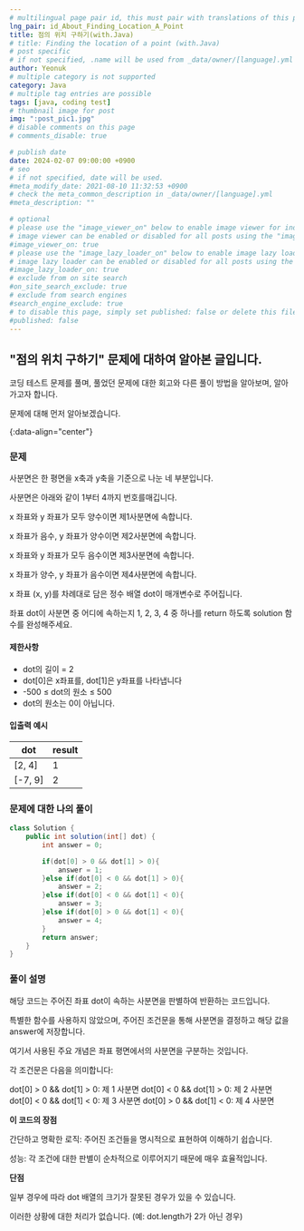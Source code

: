 ```yaml
---
# multilingual page pair id, this must pair with translations of this page. (This name must be unique)
lng_pair: id_About_Finding_Location_A_Point
title: 점의 위치 구하기(with.Java)
# title: Finding the location of a point (with.Java)
# post specific
# if not specified, .name will be used from _data/owner/[language].yml
author: Yeonuk
# multiple category is not supported
category: Java
# multiple tag entries are possible
tags: [java, coding test]
# thumbnail image for post
img: ":post_pic1.jpg"
# disable comments on this page
# comments_disable: true

# publish date
date: 2024-02-07 09:00:00 +0900
# seo
# if not specified, date will be used.
#meta_modify_date: 2021-08-10 11:32:53 +0900
# check the meta_common_description in _data/owner/[language].yml
#meta_description: ""

# optional
# please use the "image_viewer_on" below to enable image viewer for individual pages or posts (_posts/ or [language]/_posts folders).
# image viewer can be enabled or disabled for all posts using the "image_viewer_posts: true" setting in _data/conf/main.yml.
#image_viewer_on: true
# please use the "image_lazy_loader_on" below to enable image lazy loader for individual pages or posts (_posts/ or [language]/_posts folders).
# image lazy loader can be enabled or disabled for all posts using the "image_lazy_loader_posts: true" setting in _data/conf/main.yml.
#image_lazy_loader_on: true
# exclude from on site search
#on_site_search_exclude: true
# exclude from search engines
#search_engine_exclude: true
# to disable this page, simply set published: false or delete this file
#published: false
---
```


<!-- outline-start -->

## "점의 위치 구하기" 문제에 대하여 알아본 글입니다.

코딩 테스트 문제를 풀며, 풀었던 문제에 대한 회고와 다른 풀이 방법을 알아보며, 알아가고자 합니다.

문제에 대해 먼저 알아보겠습니다.

{:data-align="center"}

<!-- outline-end -->

### 문제

사분면은 한 평면을 x축과 y축을 기준으로 나눈 네 부분입니다.

사분면은 아래와 같이 1부터 4까지 번호를매깁니다.

x 좌표와 y 좌표가 모두 양수이면 제1사분면에 속합니다.

x 좌표가 음수, y 좌표가 양수이면 제2사분면에 속합니다.

x 좌표와 y 좌표가 모두 음수이면 제3사분면에 속합니다.

x 좌표가 양수, y 좌표가 음수이면 제4사분면에 속합니다.

x 좌표 (x, y)를 차례대로 담은 정수 배열 dot이 매개변수로 주어집니다.

좌표 dot이 사분면 중 어디에 속하는지 1, 2, 3, 4 중 하나를 return 하도록 solution 함수를 완성해주세요.

#### 제한사항

- dot의 길이 = 2
- dot[0]은 x좌표를, dot[1]은 y좌표를 나타냅니다
- -500 ≤ dot의 원소 ≤ 500
- dot의 원소는 0이 아닙니다.

#### 입출력 예시

| dot     | result |
| ------- | ------ |
| [2, 4]  | 1      |
| [-7, 9] | 2      |

<!-- | start_num | end_num | result |
| --------- | ------- | ------ |
| 10        | 3       | 0      | -->

### 문제에 대한 나의 풀이

```java
class Solution {
    public int solution(int[] dot) {
        int answer = 0;

        if(dot[0] > 0 && dot[1] > 0){
            answer = 1;
        }else if(dot[0] < 0 && dot[1] > 0){
            answer = 2;
        }else if(dot[0] < 0 && dot[1] < 0){
            answer = 3;
        }else if(dot[0] > 0 && dot[1] < 0){
            answer = 4;
        }
        return answer;
    }
}
```

### 풀이 설명

해당 코드는 주어진 좌표 dot이 속하는 사분면을 판별하여 반환하는 코드입니다.

특별한 함수를 사용하지 않았으며, 주어진 조건문을 통해 사분면을 결정하고 해당 값을 answer에 저장합니다.

여기서 사용된 주요 개념은 좌표 평면에서의 사분면을 구분하는 것입니다.

각 조건문은 다음을 의미합니다:

dot[0] > 0 && dot[1] > 0: 제 1 사분면
dot[0] < 0 && dot[1] > 0: 제 2 사분면
dot[0] < 0 && dot[1] < 0: 제 3 사분면
dot[0] > 0 && dot[1] < 0: 제 4 사분면

**이 코드의 장점**

간단하고 명확한 로직: 주어진 조건들을 명시적으로 표현하여 이해하기 쉽습니다.

성능: 각 조건에 대한 판별이 순차적으로 이루어지기 때문에 매우 효율적입니다.

**단점**

일부 경우에 따라 dot 배열의 크기가 잘못된 경우가 있을 수 있습니다.

이러한 상황에 대한 처리가 없습니다. (예: dot.length가 2가 아닌 경우)
